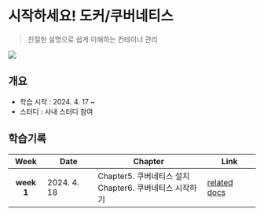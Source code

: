 # 시작하세요! 도커/쿠버네티스
> 친절한 설명으로 쉽게 이해하는 컨테이너 관리

![](https://image.yes24.com/goods/84927385/XL)

## 개요
- 학습 시작 : 2024. 4. 17 ~
- 스터디 : 사내 스터디 참여

## 학습기록
|    Week    | Date        | Chapter                                    | Link                                                                          |
| :--------: | ----------- | ------------------------------------------ | ----------------------------------------------------------------------------- |
| **week 1** | 2024. 4. 18 | Chapter5. 쿠버네티스 설치<br>Chapter6. 쿠버네티스 시작하기 | [related docs](☁️-Kubernetes/getting-started-with-docker-kubernetes/week1.md) |
